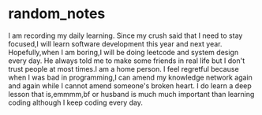 # random_notes
I am recording my daily learning. 
Since my crush said that I need to stay focused,I will learn software development this year and next year.
Hopefully,when I am boring,I will be doing leetcode and system design every day.
He always told me to make some friends in real life but I don't trust people at most times.I am a home person.
I feel regretful because when I was bad in programming,I can amend my knowledge network again and again while I cannot
amend someone's broken heart.
I do learn a deep lesson that is,emmmm,bf or husband is much much important than learning coding although I keep coding every day.

